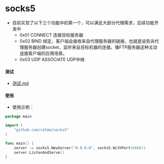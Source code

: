 # socks5

- 目前实现了以下三个功能中的第一个，可以满足大部分代理需求，后续功能开发中
    - 0x01 CONNECT 连接目标服务器
    - 0x02 BIND 绑定，客户端会接收来自代理服务器的链接，也就是说告诉代理服务器创建socket，监听来自目标机器的连接。像FTP服务器这种主动连接客户端的应用场景。
    - 0x03 UDP ASSOCIATE UDP中继

#### 测试

- [测试.md](docs%2F%E6%B5%8B%E8%AF%95.md)

#### 使用

- 使用示例：

``` go
package main

import (
	"github.com/calmw/socks5"
)

func main() {
	server := socks5.NewServer("0.0.0.0", socks5.WithPort(6666))
	server.ListenAndServe()
}
```